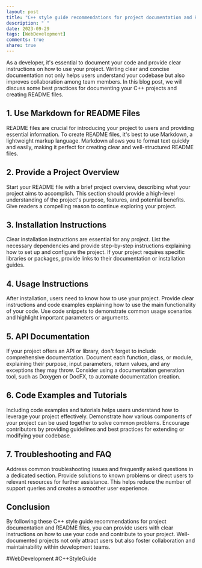 ```yaml
---
layout: post
title: "C++ style guide recommendations for project documentation and README files."
description: " "
date: 2023-09-29
tags: [WebDevelopment]
comments: true
share: true
---
```


As a developer, it's essential to document your code and provide clear instructions on how to use your project. Writing clear and concise documentation not only helps users understand your codebase but also improves collaboration among team members. In this blog post, we will discuss some best practices for documenting your C++ projects and creating README files.

## 1. Use Markdown for README Files

README files are crucial for introducing your project to users and providing essential information. To create README files, it's best to use Markdown, a lightweight markup language. Markdown allows you to format text quickly and easily, making it perfect for creating clear and well-structured README files.

## 2. Provide a Project Overview

Start your README file with a brief project overview, describing what your project aims to accomplish. This section should provide a high-level understanding of the project's purpose, features, and potential benefits. Give readers a compelling reason to continue exploring your project.

## 3. Installation Instructions

Clear installation instructions are essential for any project. List the necessary dependencies and provide step-by-step instructions explaining how to set up and configure the project. If your project requires specific libraries or packages, provide links to their documentation or installation guides.

## 4. Usage Instructions

After installation, users need to know how to use your project. Provide clear instructions and code examples explaining how to use the main functionality of your code. Use code snippets to demonstrate common usage scenarios and highlight important parameters or arguments.

## 5. API Documentation

If your project offers an API or library, don't forget to include comprehensive documentation. Document each function, class, or module, explaining their purpose, input parameters, return values, and any exceptions they may throw. Consider using a documentation generation tool, such as Doxygen or DocFX, to automate documentation creation.

## 6. Code Examples and Tutorials

Including code examples and tutorials helps users understand how to leverage your project effectively. Demonstrate how various components of your project can be used together to solve common problems. Encourage contributors by providing guidelines and best practices for extending or modifying your codebase.

## 7. Troubleshooting and FAQ

Address common troubleshooting issues and frequently asked questions in a dedicated section. Provide solutions to known problems or direct users to relevant resources for further assistance. This helps reduce the number of support queries and creates a smoother user experience.

## Conclusion

By following these C++ style guide recommendations for project documentation and README files, you can provide users with clear instructions on how to use your code and contribute to your project. Well-documented projects not only attract users but also foster collaboration and maintainability within development teams.

#WebDevelopment #C++StyleGuide